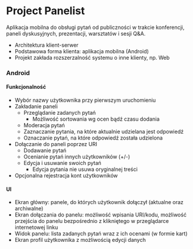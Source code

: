 # Project Panelist

Aplikacja mobilna do obsługi pytań od publiczności w trakcie konferencji, paneli dyskusyjnych, prezentacji, warsztatów i sesji Q&A.

* Architektura klient-serwer
* Podstawowa forma klienta: aplikacja mobilna (Android)
* Projekt zakłada rozszerzalność systemu o inne klienty, np. Web

### Android

#### Funkcjonalność

* Wybór nazwy użytkownika przy pierwszym uruchomieniu
* Zakładanie paneli
	* Przeglądanie zadanych pytań
		* Możliwość sortowania wg ocen bądź czasu dodania
	* Moderacja pytań
	* Zaznaczanie pytania, na które aktualnie udzielana jest odpowiedź
	* Oznaczanie pytań, na które odpowiedź została udzielona
* Dołączanie do paneli poprzez URI
	* Dodawanie pytań
	* Ocenianie pytań innych użytkowników (+/-)
	* Edycja i usuwanie swoich pytań
		* Edycja pytania nie usuwa oryginalnej treści
* Opcjonalna rejestracja kont użytkowników

#### UI

* Ekran główny: panele, do których użytkownik dołączył (aktualne oraz archiwalne)
* Ekran dołączania do panelu: możliwość wpisania URI/kodu, możliwość przejścia do panelu bezpośrednio z klikniętego w przeglądarce internetowej linku
* Widok panelu: lista zadanych pytań wraz z ich ocenami (w formie kart)
* Ekran profil użytkownika z możliwością edycji danych
